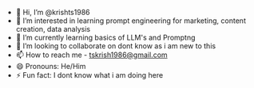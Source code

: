 - 👋 Hi, I’m @krishts1986
- 👀 I’m interested in learning prompt engineering for marketing, content creation, data analysis
- 🌱 I’m currently learning basics of LLM's and Promptng
- 💞️ I’m looking to collaborate on dont know as i am new to this
- 📫 How to reach me - tskrish1986@gmail.com  
- 😄 Pronouns: He/Him
- ⚡ Fun fact: I dont know what i am doing here

<!---
krishts1986/krishts1986 is a ✨ special ✨ repository because its `README.md` (this file) appears on your GitHub profile.
You can click the Preview link to take a look at your changes.
--->
